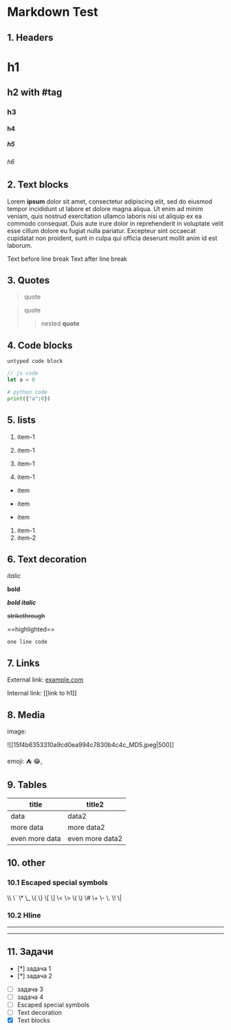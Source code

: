 # Markdown Test

## 1. Headers

# h1
## h2 with #tag
### h3
#### h4
##### h5
###### h6

## 2. Text blocks

Lorem **ipsum** dolor sit amet, consectetur adipiscing elit, sed do eiusmod tempor incididunt ut labore et dolore magna aliqua. Ut enim ad minim veniam, quis nostrud exercitation ullamco laboris nisi ut aliquip ex ea commodo consequat.
Duis aute irure dolor in reprehenderit in voluptate velit esse cillum dolore eu fugiat nulla pariatur. Excepteur sint occaecat cupidatat non proident, sunt in culpa qui officia deserunt mollit anim id est laborum.

Text before line break
Text after line break

## 3. Quotes

> quote

>quote
>> nested **quote**

## 4. Code blocks

```
untyped code block
```

```js
// js code
let a = 0
```

```python
# python code
print({"a":0})
```

## 5. lists

1. item-1
1. item-1

 1. item-1
 1. item-1
  - item
  - item

- item
 1. item-1
 2. item-2

## 6. Text decoration

*italic*

**bold**

***bold italic***

~~strikethrough~~

==highlighted==

`one line code`

## 7. Links

External link: [example.com](http://example.com)

Internal link: [[link to h1]]

## 8. Media

image:

![[15f4b6353310a9cd0ea994c7830b4c4c_MD5.jpeg|500]]

emoji: ⛺  😂‚

## 9. Tables

| title | title2 |
| --- | ---- |
| data | data2 |
| more data | more data2 |
| even more data | even more data2 |

## 10. other
### 10.1 Escaped special symbols

\\\\
\\`
\\*
\\_
\\{ \\}
\\[ \\]
\\< \\>
\\( \\)
\\#
\\+
\\-
\\.
\\!
\\|

### 10.2 Hline

___

---

## 11. Задачи

- [*] задача 1
- [*] задача 2
- [ ] задача 3
- [ ] задача 4
- [ ] Escaped special symbols
- [ ] Text decoration
- [x] Text blocks
